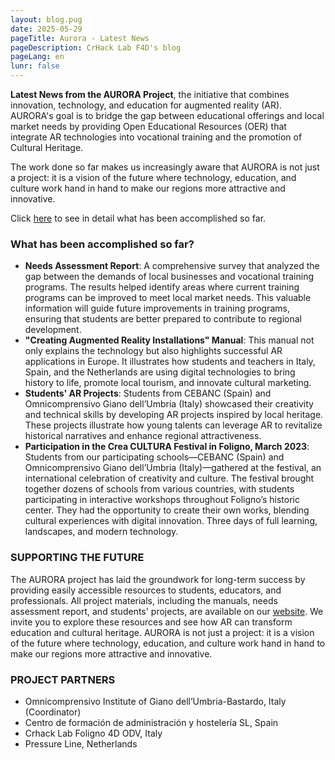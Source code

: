 ```yaml
---
layout: blog.pug
date: 2025-05-29
pageTitle: Aurora - Latest News
pageDescription: CrHack Lab F4D's blog
pageLang: en
lunr: false
---
```


**Latest News from the AURORA Project**, the initiative that combines innovation, technology, and education for augmented reality (AR). AURORA's goal is to bridge the gap between educational offerings and local market needs by providing Open Educational Resources (OER) that integrate AR technologies into vocational training and the promotion of Cultural Heritage.

The work done so far makes us increasingly aware that AURORA is not just a project: it is a vision of the future where technology, education, and culture work hand in hand to make our regions more attractive and innovative.

Click [here](https://clf4d.eu/en/projects/aurora/) to see in detail what has been accomplished so far.

### **What has been accomplished so far?**

* **Needs Assessment Report**: A comprehensive survey that analyzed the gap between the demands of local businesses and vocational training programs. The results helped identify areas where current training programs can be improved to meet local market needs. This valuable information will guide future improvements in training programs, ensuring that students are better prepared to contribute to regional development.  
* **"Creating Augmented Reality Installations" Manual**: This manual not only explains the technology but also highlights successful AR applications in Europe. It illustrates how students and teachers in Italy, Spain, and the Netherlands are using digital technologies to bring history to life, promote local tourism, and innovate cultural marketing.  
* **Students' AR Projects**: Students from CEBANC (Spain) and Omnicomprensivo Giano dell’Umbria (Italy) showcased their creativity and technical skills by developing AR projects inspired by local heritage. These projects illustrate how young talents can leverage AR to revitalize historical narratives and enhance regional attractiveness.  
* **Participation in the Crea CULTURA Festival in Foligno, March 2023**: Students from our participating schools—CEBANC (Spain) and Omnicomprensivo Giano dell’Umbria (Italy)—gathered at the festival, an international celebration of creativity and culture. The festival brought together dozens of schools from various countries, with students participating in interactive workshops throughout Foligno’s historic center. They had the opportunity to create their own works, blending cultural experiences with digital innovation. Three days of full learning, landscapes, and modern technology.

### **SUPPORTING THE FUTURE**

The AURORA project has laid the groundwork for long-term success by providing easily accessible resources to students, educators, and professionals. All project materials, including the manuals, needs assessment report, and students' projects, are available on our [website](https://aurora-ka2.eu/?fbclid=IwY2xjawF_CgpleHRuA2FlbQIxMAABHZXEsZ5e8guNFiDHJunZefXIv-uAs5jrmVVuFgpklErcDY62JrWJ3EyFiA_aem_clu42uHeJa1rsCaa_udKVw). We invite you to explore these resources and see how AR can transform education and cultural heritage. AURORA is not just a project: it is a vision of the future where technology, education, and culture work hand in hand to make our regions more attractive and innovative.

### **PROJECT PARTNERS**

* Omnicomprensivo Institute of Giano dell’Umbria-Bastardo, Italy (Coordinator)  
* Centro de formación de administración y hostelería SL, Spain  
* Crhack Lab Foligno 4D ODV, Italy  
* Pressure Line, Netherlands